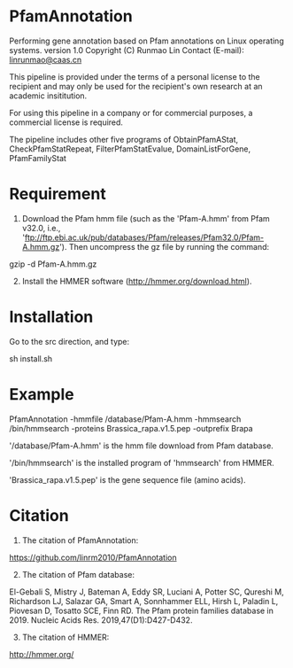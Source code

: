 # PfamAnnotation
Performing gene annotation based on Pfam annotations on Linux operating systems.
version 1.0
Copyright (C) Runmao Lin
Contact (E-mail): linrunmao@caas.cn

This pipeline is provided under the terms of a personal license to the recipient and may only be used for the recipient's own research at an academic insititution.

For using this pipeline in a company or for commercial purposes, a commercial license is required.

The pipeline includes other five programs of ObtainPfamAStat, CheckPfamStatRepeat, FilterPfamStatEvalue, DomainListForGene, PfamFamilyStat

# Requirement
1. Download the Pfam hmm file (such as the 'Pfam-A.hmm' from Pfam v32.0, i.e., 'ftp://ftp.ebi.ac.uk/pub/databases/Pfam/releases/Pfam32.0/Pfam-A.hmm.gz'). Then uncompress the gz file by running the command:

gzip -d Pfam-A.hmm.gz

2. Install the HMMER software (http://hmmer.org/download.html).

# Installation
Go to the src direction, and type:

sh install.sh

# Example
PfamAnnotation  -hmmfile  /database/Pfam-A.hmm  -hmmsearch  /bin/hmmsearch  -proteins  Brassica_rapa.v1.5.pep -outprefix  Brapa

'/database/Pfam-A.hmm' is the hmm file download from Pfam database.

'/bin/hmmsearch' is the installed program of 'hmmsearch' from HMMER.

'Brassica_rapa.v1.5.pep' is the gene sequence file (amino acids).

# Citation
1. The citation of PfamAnnotation:

https://github.com/linrm2010/PfamAnnotation

2. The citation of Pfam database:

El-Gebali S, Mistry J, Bateman A, Eddy SR, Luciani A, Potter SC, Qureshi M, Richardson LJ, Salazar GA, Smart A, Sonnhammer ELL, Hirsh L, Paladin L, Piovesan D, Tosatto SCE, Finn RD. The Pfam protein families database in 2019. Nucleic Acids Res. 2019,47(D1):D427-D432.

3. The citation of HMMER:

http://hmmer.org/
